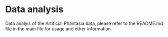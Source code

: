 # Data analysis

Data analyis of the Artificial Phantasia data, please refer to the README.md file in the main file for usage and other information.
